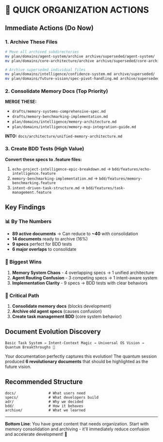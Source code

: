 # 🚀 QUICK ORGANIZATION ACTIONS

## Immediate Actions (Do Now)

### 1. Archive These Files
```bash
# Move all archived subdirectories
mv plan/domains/agent-system/archive archive/superseded/agent-system/
mv plan/domains/core-architecture/archive archive/superseded/core-architecture/

# Archive superseded individual files
mv plan/domains/intelligence/confidence-system.md archive/superseded/
mv plan/domains/future-vision/spec-pivot-handling.md archive/superseded/
```

### 2. Consolidate Memory Docs (Top Priority)
**MERGE THESE:**
- `drafts/memory-systems-comprehensive-spec.md`
- `drafts/memory-benchmarking-implementation.md`
- `plan/domains/intelligence/memory-architecture.md`
- `plan/domains/intelligence/memory-mcp-integration-guide.md`

**INTO:** `docs/architecture/unified-memory-architecture.md`

### 3. Create BDD Tests (High Value)
**Convert these specs to .feature files:**
1. `echo-project-intelligence-epic-breakdown.md` → `bdd/features/echo-intelligence.feature`
2. `memory-benchmarking-implementation.md` → `bdd/features/memory-benchmarking.feature`
3. `intent-driven-task-structure.md` → `bdd/features/task-management.feature`

## Key Findings

### 📊 By The Numbers
- **89 active documents** → Can reduce to **~40** with consolidation
- **14 documents** ready to archive (16%)
- **9 specs** perfect for BDD tests
- **6 major overlaps** to consolidate

### 🎯 Biggest Wins
1. **Memory System Chaos** - 4 overlapping specs → 1 unified architecture
2. **Agent Routing Confusion** - 3 competing specs → 1 intent-aware system
3. **Implementation Clarity** - 9 specs → BDD tests with clear behaviors

### 🔴 Critical Path
1. **Consolidate memory docs** (blocks development)
2. **Archive old agent specs** (causes confusion)
3. **Create task management BDD** (core system behavior)

## Document Evolution Discovery

```
Basic Task System → Intent-Context Magic → Universal OS Vision → Quantum Breakthroughs 🚀
```

Your documentation perfectly captures this evolution! The quantum session produced **6 revolutionary documents** that should be highlighted as the future vision.

## Recommended Structure

```
docs/               # What users need
specs/              # What developers build
adr/                # Why we decided
bdd/                # How it behaves
archive/            # What we learned
```

---

**Bottom Line**: You have great content that needs organization. Start with memory consolidation and archiving - it'll immediately reduce confusion and accelerate development! 🎯